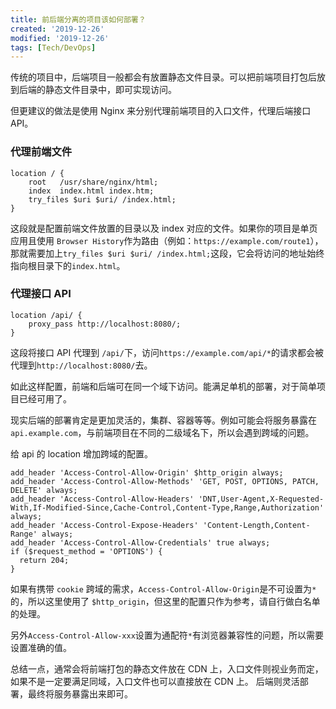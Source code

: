 ```yaml
---
title: 前后端分离的项目该如何部署？
created: '2019-12-26'
modified: '2019-12-26'
tags: [Tech/DevOps]
---
```


传统的项目中，后端项目一般都会有放置静态文件目录。可以把前端项目打包后放到后端的静态文件目录中，即可实现访问。

但更建议的做法是使用 Nginx 来分别代理前端项目的入口文件，代理后端接口 API。

### 代理前端文件

```
location / {
    root   /usr/share/nginx/html;
    index  index.html index.htm;
    try_files $uri $uri/ /index.html;
}
```

这段就是配置前端文件放置的目录以及 index 对应的文件。如果你的项目是单页应用且使用 `Browser History`作为路由（例如：`https://example.com/route1`），那就需要加上`try_files $uri $uri/ /index.html;`这段，它会将访问的地址始终指向根目录下的`index.html`。

### 代理接口 API

```
location /api/ {
    proxy_pass http://localhost:8080/;
}
```

这段将接口 API 代理到 `/api/`下，访问`https://example.com/api/*`的请求都会被代理到`http://localhost:8080/`去。

如此这样配置，前端和后端可在同一个域下访问。能满足单机的部署，对于简单项目已经可用了。

现实后端的部署肯定是更加灵活的，集群、容器等等。例如可能会将服务暴露在`api.example.com`，与前端项目在不同的二级域名下，所以会遇到跨域的问题。

给 api 的 location 增加跨域的配置。

```
add_header 'Access-Control-Allow-Origin' $http_origin always;
add_header 'Access-Control-Allow-Methods' 'GET, POST, OPTIONS, PATCH, DELETE' always;
add_header 'Access-Control-Allow-Headers' 'DNT,User-Agent,X-Requested-With,If-Modified-Since,Cache-Control,Content-Type,Range,Authorization' always;
add_header 'Access-Control-Expose-Headers' 'Content-Length,Content-Range' always;
add_header 'Access-Control-Allow-Credentials' true always;
if ($request_method = 'OPTIONS') {
  return 204;
}
```

如果有携带 `cookie` 跨域的需求，`Access-Control-Allow-Origin`是不可设置为`*`的，所以这里使用了 `$http_origin`，但这里的配置只作为参考，请自行做白名单的处理。

另外`Access-Control-Allow-xxx`设置为通配符`*`有浏览器兼容性的问题，所以需要设置准确的值。

总结一点，通常会将前端打包的静态文件放在 CDN 上，入口文件则视业务而定，如果不是一定要满足同域，入口文件也可以直接放在 CDN 上。 后端则灵活部署，最终将服务暴露出来即可。
